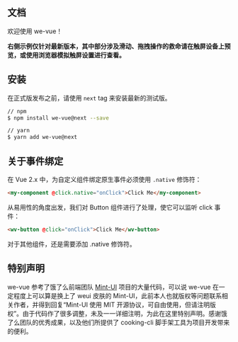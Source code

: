 文档
---

欢迎使用 we-vue！

**右侧示例仅针对最新版本，其中部分涉及滑动、拖拽操作的救命请在触屏设备上预览，或使用浏览器模拟触屏设置进行查看。**

## 安装

在正式版发布之前，请使用 `next` tag 来安装最新的测试版。

```bash
// npm
$ npm install we-vue@next --save

// yarn
$ yarn add we-vue@next
```

## 关于事件绑定

在 Vue 2.x 中，为自定义组件绑定原生事件必须使用 `.native` 修饰符：

```html
<my-component @click.native="onClick">Click Me</my-component>
```

从易用性的角度出发，我们对 Button 组件进行了处理，使它可以监听 click 事件：

```html
<wv-button @click="onClick">Click Me</wv-button>
```

对于其他组件，还是需要添加 .native 修饰符。

## 特别声明

we-vue 参考了饿了么前端团队 [Mint-UI](http://mint-ui.github.io/#!/zh-cn) 项目的大量代码，可以说 we-vue 在一定程度上可以算是换上了 weui 皮肤的 Mint-UI，此前本人也就版权等问题联系相关作者，并得到回复“Mint-UI 使用 MIT 开源协议，可自由使用，但请注明版权”。由于代码作了很多调整，未及一一详细注明，为此在这里特别声明。感谢饿了么团队的优秀成果，以及他们所提供了 cooking-cli 脚手架工具为项目开发带来的便利。
